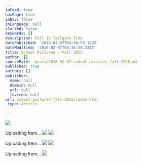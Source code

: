 ```yaml
---
inFeed: true
hasPage: true
inNav: false
inLanguage: null
starred: false
keywords: []
description: Fall is Tailgate Time
datePublished: '2016-02-07T04:36:59.189Z'
dateModified: '2016-02-07T04:36:58.331Z'
title: School Pictures - Fall 2015
author: []
sourcePath: _posts/2016-02-07-school-pictures-fall-2015.md
published: true
authors: []
publisher:
  name: null
  domain: null
  url: null
  favicon: null
url: school-pictures-fall-2015/index.html
_type: Article

---
```

![](https://s3-us-west-2.amazonaws.com/the-grid-img/p/3628cfa856bd33f019f1e844acefba895116c466.jpg)

Uploading Item...
![](https://s3-us-west-2.amazonaws.com/the-grid-img/p/cdd8e6e24edd7c3f475dc771a104b6b950c319e4.jpg)
![](https://s3-us-west-2.amazonaws.com/the-grid-img/p/5ec19990523e3dcedb6d5d9121d1ce577d6a0c1d.jpg)

Uploading Item...
![](https://s3-us-west-2.amazonaws.com/the-grid-img/p/488a1752a41c7bc01c340e36462dee2b74054701.jpg)
![](https://s3-us-west-2.amazonaws.com/the-grid-img/p/6024fc936ec71d5f71566b597521486c3d8d9439.jpg)

Uploading Item...
![](https://s3-us-west-2.amazonaws.com/the-grid-img/p/15fd0d6a244f0352874701bfbfc6432fd7c82499.jpg)